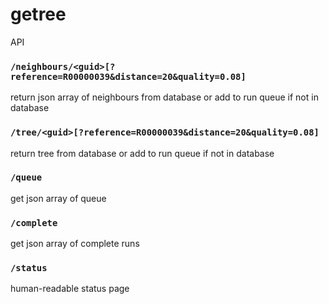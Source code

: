 # getree

API

### `/neighbours/<guid>[?reference=R00000039&distance=20&quality=0.08]`

return json array of neighbours from database or add to run queue if not in database

### `/tree/<guid>[?reference=R00000039&distance=20&quality=0.08]`

return tree from database or add to run queue if not in database
  
### `/queue`

get json array of queue
  
### `/complete`

get json array of complete runs
  
### `/status`

human-readable status page
